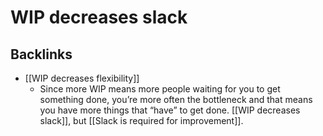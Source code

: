 # WIP decreases slack

## Backlinks
* [[WIP decreases flexibility]]
	* Since more WIP means more people waiting for you to get something done, you’re more often the bottleneck and that means you have more things that “have” to get done. [[WIP decreases slack]], but [[Slack is required for improvement]].

<!-- {BearID:AD065310-5EA6-45B7-8F2B-612799B3155A-2923-0000057BB92A4225} -->
